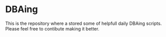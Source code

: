# DBAing
This is the repository where a stored some of helpfull daily DBAing scripts.
Please feel free to contibute making it better.


